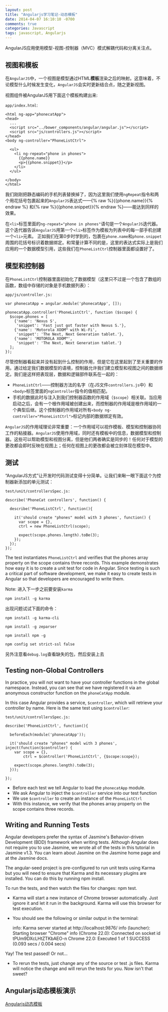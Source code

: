 ```yaml
---
layout: post
title: "Angularjs学习笔记-动态模板"
date: 2014-04-07 16:10:10 -0700
comments: true
categories: Javascript
tags: javascript, Angularjs
---
```


AngularJS应用使用模型-视图-控制器（MVC）模式解耦代码和分离关注点。

## 视图和模板

在`AngularJS`中，一个视图是模型通过HTML**模板**渲染之后的映射。这意味着，不论模型什么时候发生变化，`AngularJS`会实时更新结合点，随之更新视图。

视图组件被AngularJS用下面这个模板构建出来:

`app/index.html`:

	<html ng-app="phonecatApp">
	<head>
	  ...
	  <script src="../bower_components/angular/angular.js"></script>
	  <script src="js/controllers.js"></script>
	</head>
	<body ng-controller="PhoneListCtrl">
	 
	  <ul>
	    <li ng-repeat="phone in phones">
	      {{phone.name}}
	      <p>{{phone.snippet}}</p>
	    </li>
	  </ul>
	 
	</body>
	</html>

我们刚刚把静态编码的手机列表替换掉了，因为这里我们使用`ngRepeat`指令和两个用花括号包裹起来的`AngularJS`表达式——{% raw %}{{phone.name}}{% endraw %} 
和{% raw %}{{phone.snippet}}{% endraw %}——能达到同样的效果。

在`<li>`标签里面的`ng-repeat="phone in phones"`语句是一个`AngularJS`迭代器。这个迭代器告诉`AngularJS`用第一个`<li>`标签作为模板为列表中的每一部手机创建一个`<li>`元素。
正如我们在第0步时学到的，包裹在`phone.name`和`phone.snippet`周围的花括号标识着数据绑定。和常量计算不同的是，这里的表达式实际上是我们应用的一个数据模型引用，这些我们在`PhoneListCtrl`控制器里面都设置好了。

## 模型和控制器

在`PhoneListCtrl`控制器里面初始化了数据模型（这里只不过是一个包含了数组的函数，数组中存储的对象是手机数据列表）：

`app/js/controller.js:`
 
	var phonecatApp = angular.module('phonecatApp', []);
	 
	phonecatApp.controller('PhoneListCtrl', function ($scope) {
	  $scope.phones = [
	    {'name': 'Nexus S',
	     'snippet': 'Fast just got faster with Nexus S.'},
	    {'name': 'Motorola XOOM™ with Wi-Fi',
	     'snippet': 'The Next, Next Generation tablet.'},
	    {'name': 'MOTOROLA XOOM™',
	     'snippet': 'The Next, Next Generation tablet.'}
	  ];
	});

尽管控制器看起来并没有起到什么控制的作用，但是它在这里起到了至关重要的作用。通过给定我们数据模型的语境，控制器允许我们建立模型和视图之间的数据绑定。我们是这样把表现层，数据和逻辑部件联系在一起的：

* `PhoneListCtrl`——控制器方法的名字（在JS文件`controllers.js`中）和`<body>`标签里面的`ngController`指令的值相匹配。
* 手机的数据此时与注入到我们控制器函数的作用域（`$scope`）相关联。当应用启动之后，会有一个根作用域被创建出来，而控制器的作用域是根作用域的一个典型后继。这个控制器的作用域对所有`<body ng-controller="PhoneListCtrl">`标记内部的数据绑定有效。

`AngularJS`的作用域理论非常重要：一个作用域可以视作模板、模型和控制器协同工作的粘接器。`AngularJS`使用作用域，同时还有模板中的信息，数据模型和控制器。这些可以帮助模型和视图分离，但是他们两者确实是同步的！任何对于模型的更改都会即时反映在视图上；任何在视图上的更改都会被立刻体现在模型中。	

## 测试

“AngularJS方式”让开发时代码测试变得十分简单。让我们来瞅一眼下面这个为控制器新添加的单元测试：

`test/unit/controllersSpec.js:`

	describe('PhoneCat controllers', function() {

	  describe('PhoneListCtrl', function(){

	    it('should create "phones" model with 3 phones', function() {
	      var scope = {},
	      ctrl = new PhoneListCtrl(scope);

	      expect(scope.phones.length).toBe(3);
	    });
	  });
	});

The test instantiates `PhoneListCtrl` and verifies that the phones array property on the scope contains three records. This example demonstrates how easy it is to create a unit test for code in Angular. Since testing is such a critical part of software development, we make it easy to create tests in Angular so that developers are encouraged to write them.

Note: 进入下一步之前要安装`karma`

	npm install -g karma

出现问题试试下面的命令：

	npm install -g karma-cli

	npm install -g zeparser

	npm install npm -g

	npm config set strict-ssl false

另外注意看`debug.log`查看缺失的包，然后安装上去	


## Testing non-Global Controllers

In practice, you will not want to have your controller functions in the global namespace. Instead, you can see that we have registered it via an anonymous constructor function on the `phoneCatApp` module.

In this case Angular provides a service, `$controller`, which will retrieve your controller by name. Here is the same test using `$controller`:

`test/unit/controllersSpec.js:`

	describe('PhoneListCtrl', function(){
	 
	  beforeEach(module('phonecatApp'));
	 
	  it('should create "phones" model with 3 phones', inject(function($controller) {
	    var scope = {},
	        ctrl = $controller('PhoneListCtrl', {$scope:scope});
	 
	    expect(scope.phones.length).toBe(3);
	  }));
	 
	});

* Before each test we tell Angular to load the `phonecatApp` module.
* We ask Angular to inject the `$controller` service into our test function
* We use `$controller` to create an instance of the `PhoneListCtrl`
* With this instance, we verify that the phones array property on the scope contains three records.	

## Writing and Running Tests

Angular developers prefer the syntax of Jasmine's Behavior-driven Development (BDD) framework when writing tests. Although Angular does not require you to use Jasmine, we wrote all of the tests in this tutorial in Jasmine v1.3. You can learn about Jasmine on the Jasmine home page and at the Jasmine docs.

The angular-seed project is pre-configured to run unit tests using Karma but you will need to ensure that Karma and its necessary plugins are installed. You can do this by running npm install.

To run the tests, and then watch the files for changes: npm test.

* Karma will start a new instance of Chrome browser automatically. Just ignore it and let it run in the background. Karma will use this browser for test execution.
* You should see the following or similar output in the terminal:

	info: Karma server started at http://localhost:9876/
	info (launcher): Starting  browser "Chrome"
	info (Chrome 22.0): Connected on socket id tPUm9DXcLHtZTKbAEO-n
	Chrome 22.0: Executed 1 of 1 SUCCESS (0.093 secs / 0.004 secs)

Yay! The test passed! Or not...

* To rerun the tests, just change any of the source or test .js files. Karma will notice the change and will rerun the tests for you. Now isn't that sweet?

## Angularjs动态模板演示

[Angularjs动态模板](/phonecat/step-2/app/)
